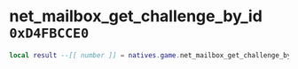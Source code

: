 # net_mailbox_get_challenge_by_id `0xD4FBCCE0`

```lua
local result --[[ number ]] = natives.game.net_mailbox_get_challenge_by_id(_unk0 --[[ number ]])
```